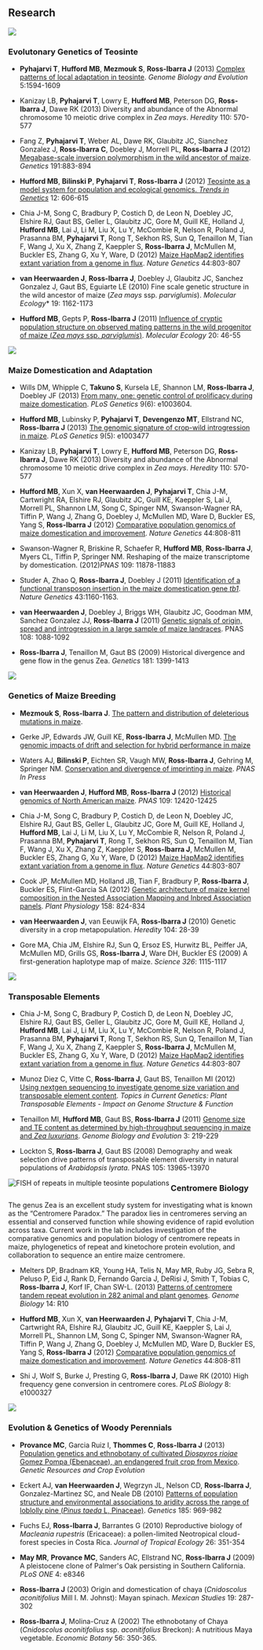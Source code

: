 ## Research

<a name="teosinte"></a>
![](images/teosinte.jpg)

### Evolutonary Genetics of Teosinte

* **Pyhajarvi T**, **Hufford MB**, **Mezmouk S**, **Ross-Ibarra J** (2013) [Complex patterns of local adaptation in teosinte](http://gbe.oxfordjournals.org/content/5/9/1594). *Genome Biology and Evolution* 5:1594-1609

* Kanizay LB, **Pyhajarvi T**, Lowry E, **Hufford MB**, Peterson DG, **Ross-Ibarra J**, Dawe RK (2013) Diversity and abundance of the Abnormal chromosome 10 meiotic drive complex in *Zea mays*. *Heredity* 110: 570-577

* Fang Z, **Pyhajarvi T**, Weber AL, Dawe RK, Glaubitz JC, Sianchez Gonzalez J, **Ross-Ibarra C**, Doebley J, Morrell PL, **Ross-Ibarra J** (2012) [Megabase-scale inversion polymorphism in the wild ancestor of maize](http://www.genetics.org/content/191/3/883.abstract). *Genetics* 191:883-894 

* **Hufford MB**, **Bilinski P**, **Pyhajarvi T**, **Ross-Ibarra J** (2012) [Teosinte as a model system for population and ecological genomics. *Trends in Genetics*](http://www.cell.com/trends/genetics/abstract/S0168-9525(12)00139-4) 12: 606-615

* Chia J-M, Song C, Bradbury P, Costich D, de Leon N, Doebley JC, Elshire RJ, Gaut BS, Geller L, Glaubitz JC, Gore M, Guill KE, Holland J, **Hufford MB**, Lai J, Li M, Liu X, Lu Y, McCombie R, Nelson R, Poland J, Prasanna BM, **Pyhajarvi T**, Rong T, Sekhon RS, Sun Q, Tenaillon M, Tian F, Wang J, Xu X, Zhang Z, Kaeppler S, **Ross-Ibarra J**, McMullen M, Buckler ES, Zhang G, Xu Y, Ware, D (2012) [Maize HapMap2 identifies extant variation from a genome in flux](http://www.nature.com/ng/journal/v44/n7/full/ng.2313.html). *Nature Genetics* 44:803-807

* **van Heerwaarden J**, **Ross-Ibarra J**, Doebley J, Glaubitz JC, Sanchez Gonzalez J, Gaut BS, Eguiarte LE (2010) Fine scale genetic structure in the wild ancestor of maize (*Zea mays* ssp. *parviglumis*). *Molecular Ecology** 19: 1162-1173

* **Hufford MB**, Gepts P, **Ross-Ibarra J** (2011) [Influence of cryptic population structure on observed mating patterns in the wild progenitor of maize (*Zea mays* ssp. *parviglumis*)](http://onlinelibrary.wiley.com/doi/10.1111/j.1365-294X.2010.04924.x/abstract). *Molecular Ecology* 20: 46-55

<a name="domestication"></a>
![](images/domestication.jpg) 

### Maize Domestication and Adaptation 

* Wills DM, Whipple C, **Takuno S**, Kursela LE, Shannon LM, **Ross-Ibarra J**, Doebley JF (2013) [From many, one: genetic control of prolificacy during maize domestication](http://www.plosgenetics.org/article/info%3Adoi%2F10.1371%2Fjournal.pgen.1003604). *PLoS Genetics* 9(6): e1003604.
	
* **Hufford MB**, Lubinsky P, **Pyhajarvi T**, **Devengenzo MT**, Ellstrand NC, **Ross-Ibarra J** (2013) [The genomic signature of crop-wild introgression in maize](http://www.plosgenetics.org/article/info%3Adoi%2F10.1371%2Fjournal.pgen.1003477). *PLoS Genetics* 9(5): e1003477 
	
* Kanizay LB, **Pyhajarvi T**, Lowry E, **Hufford MB**, Peterson DG, **Ross-Ibarra J**, Dawe RK (2013) Diversity and abundance of the Abnormal chromosome 10 meiotic drive complex in *Zea mays*. *Heredity* 110: 570-577
	
* **Hufford MB**, Xun X, **van Heerwaarden J**, **Pyhajarvi T**, Chia J-M, Cartwright RA, Elshire RJ, Glaubitz JC, Guill KE, Kaeppler S, Lai J, Morrell PL, Shannon LM, Song C, Spinger NM, Swanson-Wagner RA, Tiffin P, Wang J, Zhang G, Doebley J, McMullen MD, Ware D, Buckler ES, Yang S, **Ross-Ibarra J** (2012) [Comparative population genomics of maize domestication and improvement](https://www.google.com/url?sa=t&rct=j&q=&esrc=s&source=web&cd=1&cad=rja&ved=0CDEQFjAA&url=http%3A%2F%2Fwww.nature.com%2Fng%2Fjournal%2Fv44%2Fn7%2Ffull%2Fng.2309.html&ei=t_d2Uvi0DKO0iQKDmICQBA&usg=AFQjCNF4IbGZ207sbrCczzFWyqEQxIkeFA&sig2=E51yK2Pw3-5nyGArwGx4hQ&bvm=bv.55819444,d.cGE). *Nature Genetics* 44:808-811

* Swanson-Wagner R, Briskine R, Schaefer R, **Hufford MB**, **Ross-Ibarra J**, Myers CL, Tiffin P, Springer NM. Reshaping of the maize transcriptome by domestication. (2012)*PNAS* 109: 11878-11883

* Studer A, Zhao Q, **Ross-Ibarra J**, Doebley J (2011) [Identification of a functional transposon insertion in the maize domestication gene *tb1*](http://www.nature.com/ng/journal/v43/n11/full/ng.942.html). *Nature Genetics* 43:1160-1163.

* **van Heerwaarden J**, Doebley J, Briggs WH, Glaubitz JC, Goodman MM, Sanchez Gonzalez JJ, **Ross-Ibarra J** (2011) [Genetic signals of origin, spread and introgression in a large sample of maize landraces](http://www.pnas.org/content/108/3/1088.long). PNAS 108: 1088-1092

* **Ross-Ibarra J**, Tenaillon M, Gaut BS (2009) Historical divergence and gene flow in the genus Zea. *Genetics* 181: 1399-1413

<a name="corn"></a>
![](images/corn.jpg) 

### Genetics of Maize Breeding

* **Mezmouk S**, **Ross-Ibarra J**. [The pattern and distribution of deleterious mutations in maize](http://arxiv.org/abs/1308.0380).

* Gerke JP, Edwards JW, Guill KE, **Ross-Ibarra J**, McMullen MD. [The genomic impacts of drift and selection for hybrid performance in maize](http://arxiv.org/abs/1307.7313)  

* Waters AJ, **Bilinski P**, Eichten SR, Vaugh MW, **Ross-Ibarra J**, Gehring M, Springer NM. [Conservation and divergence of imprinting in maize](http://arxiv.org/abs/1307.7678). *PNAS* *In Press*

* **van Heerwaarden J**, **Hufford MB**, **Ross-Ibarra J** (2012) [Historical genomics of North American maize](http://www.pnas.org/content/early/2012/07/12/1209275109). *PNAS* 109: 12420-12425

* Chia J-M, Song C, Bradbury P, Costich D, de Leon N, Doebley JC, Elshire RJ, Gaut BS, Geller L, Glaubitz JC, Gore M, Guill KE, Holland J, **Hufford MB**, Lai J, Li M, Liu X, Lu Y, McCombie R, Nelson R, Poland J, Prasanna BM, **Pyhajarvi T**, Rong T, Sekhon RS, Sun Q, Tenaillon M, Tian F, Wang J, Xu X, Zhang Z, Kaeppler S, **Ross-Ibarra J**, McMullen M, Buckler ES, Zhang G, Xu Y, Ware, D (2012) [Maize HapMap2 identifies extant variation from a genome in flux](http://www.nature.com/ng/journal/v44/n7/full/ng.2313.html). *Nature Genetics* 44:803-807

* Cook JP, McMullen MD, Holland JB, Tian F, Bradbury P, **Ross-Ibarra J**, Buckler ES, Flint-Garcia SA (2012) [Genetic architecture of maize kernel composition in the Nested Association Mapping and Inbred Association panels](http://www.plantphysiol.org/content/158/2/824.full). *Plant Physiology* 158: 824-834

* **van Heerwaarden J**, van Eeuwijk FA, **Ross-Ibarra J** (2010) Genetic diversity in a crop metapopulation. *Heredity* 104: 28-39

* Gore MA, Chia JM, Elshire RJ, Sun Q, Ersoz ES, Hurwitz BL, Peiffer JA, McMullen MD, Grills GS, **Ross-Ibarra J**, Ware DH, Buckler ES (2009) A first-generation haplotype map of maize. *Science 326*: 1115-1117

<a name="tes"></a>
![](images/tes.jpg) 

### Transposable Elements 

* Chia J-M, Song C, Bradbury P, Costich D, de Leon N, Doebley JC, Elshire RJ, Gaut BS, Geller L, Glaubitz JC, Gore M, Guill KE, Holland J, **Hufford MB**, Lai J, Li M, Liu X, Lu Y, McCombie R, Nelson R, Poland J, Prasanna BM, **Pyhajarvi T**, Rong T, Sekhon RS, Sun Q, Tenaillon M, Tian F, Wang J, Xu X, Zhang Z, Kaeppler S, **Ross-Ibarra J**, McMullen M, Buckler ES, Zhang G, Xu Y, Ware, D (2012) [Maize HapMap2 identifies extant variation from a genome in flux](http://www.nature.com/ng/journal/v44/n7/full/ng.2313.html). *Nature Genetics* 44:803-807

* Munoz Diez C, Vitte C, **Ross-Ibarra J**, Gaut BS, Tenaillon MI (2012) [Using nextgen sequencing to investigate genome size variation and transposable element content](https://www.google.com/url?sa=t&rct=j&q=&esrc=s&source=web&cd=1&cad=rja&ved=0CDAQFjAA&url=http%3A%2F%2Flink.springer.com%2Fchapter%2F10.1007%252F978-3-642-31842-9_3&ei=ufZ2UsAqhIuMAsOpgJAD&usg=AFQjCNEELwUpThvqvbVPHHU_wqep39i8fg&sig2=6BtfatHSPnIgyW6gUGYjfA&bvm=bv.55819444,d.cGE). *Topics in Current Genetics: Plant Transposable Elements - Impact on Genome Structure & Function*

* Tenaillon MI, **Hufford MB**, Gaut BS, **Ross-Ibarra J** (2011) [Genome size and TE content as determined by high-throughput sequencing in maize and *Zea luxurians*](http://gbe.oxfordjournals.org/cgi/pmidlookup?view=long&pmid=21296765). *Genome Biology and Evolution* 3: 219-229

* Lockton S, **Ross-Ibarra J**, Gaut BS (2008) Demography and weak selection drive patterns of transposable element diversity in natural populations of *Arabidopsis lyrata*. PNAS 105: 13965-13970

<a name="csomes"></a>
<img src="http://www.rilab.org/images/csomes.jpg" alt="FISH of repeats in multiple teosinte populations" align="left">
### Centromere Biology

The genus Zea is an excellent study system for investigating what is known as the “Centromere Paradox.”  The paradox lies in centromeres serving an essential and conserved function while showing evidence of rapid evolution across taxa.  Current work in the lab includes investigation of the comparative genomics and population biology of centromere repeats in maize, phylogenetics of repeat and kinetochore protein evolution, and collaboration to sequence an entire maize centromere. 

* Melters DP, Bradnam KR, Young HA, Telis N, May MR, Ruby JG, Sebra R, Peluso P, Eid J, Rank D, Fernando Garcia J, DeRisi J, Smith T, Tobias C, **Ross-Ibarra J**, Korf IF, Chan SW-L. (2013) [Patterns of centromere tandem repeat evolution in 282 animal and plant genomes](http://genomebiology.com/2013/14/1/R10). *Genome Biology* 14: R10 

* **Hufford MB**, Xun X, **van Heerwaarden J**, **Pyhajarvi T**, Chia J-M, Cartwright RA, Elshire RJ, Glaubitz JC, Guill KE, Kaeppler S, Lai J, Morrell PL, Shannon LM, Song C, Spinger NM, Swanson-Wagner RA, Tiffin P, Wang J, Zhang G, Doebley J, McMullen MD, Ware D, Buckler ES, Yang S, **Ross-Ibarra J** (2012) [Comparative population genomics of maize domestication and improvement](https://www.google.com/url?sa=t&rct=j&q=&esrc=s&source=web&cd=1&cad=rja&ved=0CDEQFjAA&url=http%3A%2F%2Fwww.nature.com%2Fng%2Fjournal%2Fv44%2Fn7%2Ffull%2Fng.2309.html&ei=t_d2Uvi0DKO0iQKDmICQBA&usg=AFQjCNF4IbGZ207sbrCczzFWyqEQxIkeFA&sig2=E51yK2Pw3-5nyGArwGx4hQ&bvm=bv.55819444,d.cGE). *Nature Genetics* 44:808-811

* Shi J, Wolf S, Burke J, Presting G, **Ross-Ibarra J**, Dawe RK (2010) High frequency gene conversion in centromere cores. *PLoS Biology* 8: e1000327

<a name="trees"></a>
![](images/trees.jpg) 

### Evolution & Genetics of Woody Perennials

* **Provance MC**, Garcia Ruiz I, **Thommes C**, **Ross-Ibarra J** (2013) [Population genetics and ethnobotany of cultivated *Diospyros riojae* Gomez Pompa (Ebenaceae), an endangered fruit crop from Mexico](http://link.springer.com/article/10.1007/s10722-013-0015-z). *Genetic Resources and Crop Evolution* 

* Eckert AJ, **van Heerwaarden J**, Wegrzyn JL, Nelson CD, **Ross-Ibarra J**, Gonzalez-Martinez SC, and Neale DB (2010) [Patterns of population structure and environmental associations to aridity across the range of loblolly pine (*Pinus taeda* L, Pinaceae)](http://www.genetics.org/content/185/3/969.abstract). *Genetics* 185: 969-982

* Fuchs EJ, **Ross-Ibarra J**, Barrantes G (2010) Reproductive biology of *Macleania rupestris* (Ericaceae): a pollen-limited Neotropical cloud-forest species in Costa Rica. *Journal of Tropical Ecology* 26: 351-354

* **May MR**, **Provance MC**, Sanders AC, Ellstrand NC, **Ross-Ibarra J** (2009) A pleistocene clone of Palmer's Oak persisting in Southern California. *PLoS ONE* 4: e8346

* **Ross-Ibarra J** (2003) Origin and domestication of chaya (*Cnidoscolus aconitifolius* Mill I. M. Johnst): Mayan spinach. *Mexican Studies* 19: 287-302
  
* **Ross-Ibarra J**, Molina-Cruz A (2002) The ethnobotany of Chaya (*Cnidoscolus aconitifolius* ssp. *aconitifolius* Breckon): A nutritious Maya vegetable. *Economic Botany* 56: 350-365.